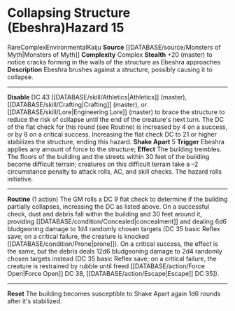﻿---
ac: null
all_resistance: null
complexity: Complex
element: null
fortitude: null
hardness: null
hazard_type: Environmental
hp: null
id: '107'
immunity: null
level: '15'
name: Collapsing Structure (Ebeshra)
rarity: Rare
reflex: null
resistance: null
rus_type_level: null
school: null
source: '[[DATABASE/source/Monsters of Myth|Monsters of Myth]]'
trait:
- '[[DATABASE/trait/Complex|Complex]]'
- '[[DATABASE/trait/Environmental|Environmental]]'
- '[[DATABASE/trait/Kaiju|Kaiju]]'
- '[[DATABASE/trait/Rare|Rare]]'
type: Hazard
weakness: null
will: null

---
# Collapsing Structure (Ebeshra)<span class="item-type">Hazard 15</span>

<span class="trait-rare item-trait">Rare</span><span class="item-trait">Complex</span><span class="item-trait">Environmental</span><span class="item-trait">Kaiju</span>
**Source** [[DATABASE/source/Monsters of Myth|Monsters of Myth]]
**Complexity** Complex
**Stealth** +20 (master) to notice cracks forming in the walls of the structure as Ebeshra approaches
**Description** Ebeshra brushes against a structure, possibly causing it to collapse.

---
**Disable** DC 43 [[DATABASE/skill/Athletics|Athletics]] (master), [[DATABASE/skill/Crafting|Crafting]] (master), or [[DATABASE/skill/Lore|Engineering Lore]] (master) to brace the structure to reduce the risk of collapse until the end of the creature's next turn. The DC of the flat check for this round (see Routine) is increased by 4 on a success, or by 8 on a critical success. Increasing the flat check DC to 21 or higher stabilizes the structure, ending this hazard.
**Shake Apart** <span class="action-icon">5</span> **Trigger** Ebeshra applies any amount of force to the structure; **Effect** The building trembles. The floors of the building and the streets within 30 feet of the building become difficult terrain; creatures on this difficult terrain take a –2 circumstance penalty to attack rolls, AC, and skill checks. The hazard rolls initiative.

---
**Routine** (1 action) The GM rolls a DC 9 flat check to determine if the building partially collapses, increasing the DC as listed above. On a successful check, dust and debris fall within the building and 30 feet around it, providing [[DATABASE/condition/Concealed|concealment]] and dealing 6d6 bludgeoning damage to 1d4 randomly chosen targets (DC 35 basic Reflex save; on a critical failure, the creature is knocked [[DATABASE/condition/Prone|prone]]). On a critical success, the effect is the same, but the debris deals 12d6 bludgeoning damage to 2d4 randomly chosen targets instead (DC 35 basic Reflex save; on a critical failure, the creature is restrained by rubble until freed [[DATABASE/action/Force Open|Force Open]] DC 38, [[DATABASE/action/Escape|Escape]] DC 35]).

---
**Reset** The building becomes susceptible to Shake Apart again 1d6 rounds after it's stabilized.
